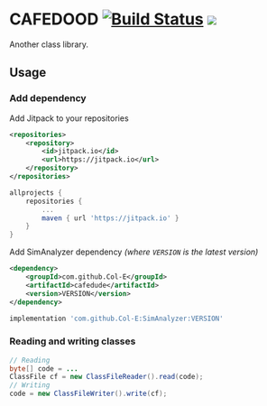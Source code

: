 # CAFEDOOD [![Build Status](https://cloud.drone.io/api/badges/Col-E/CAFED00D/status.svg)](https://cloud.drone.io/Col-E/CAFED00D) [![](https://jitpack.io/v/Col-E/CAFED00D.svg)](https://jitpack.io/#Col-E/CAFED00D)

Another class library. 

## Usage

### Add dependency

Add Jitpack to your repositories
```xml
<repositories>
    <repository>
        <id>jitpack.io</id>
        <url>https://jitpack.io</url>
    </repository>
</repositories>
```
```groovy
allprojects {
    repositories {
        ...
        maven { url 'https://jitpack.io' }
    }
}
```
Add SimAnalyzer dependency _(where `VERSION` is the latest version)_
```xml
<dependency>
    <groupId>com.github.Col-E</groupId>
    <artifactId>cafedude</artifactId>
    <version>VERSION</version>
</dependency>
```
```groovy
implementation 'com.github.Col-E:SimAnalyzer:VERSION'
```

### Reading and writing classes

```java
// Reading
byte[] code = ...
ClassFile cf = new ClassFileReader().read(code);
// Writing
code = new ClassFileWriter().write(cf);
```
